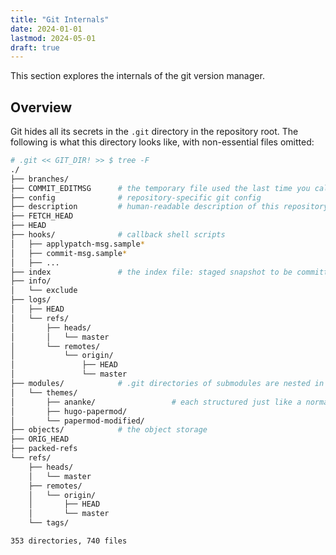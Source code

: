 ```yaml
---
title: "Git Internals"
date: 2024-01-01
lastmod: 2024-05-01
draft: true
---
```


This section explores the internals of the git version manager.

## Overview

Git hides all its secrets in the `.git` directory in the repository root.
The following is what this directory looks like, with non-essential files omitted:

```sh
# .git << GIT_DIR! >> $ tree -F
./
├── branches/
├── COMMIT_EDITMSG      # the temporary file used the last time you call `git commit` without `-m` option
├── config              # repository-specific git config
├── description         # human-readable description of this repository; meant to be edited by repo maintainer.
├── FETCH_HEAD
├── HEAD
├── hooks/              # callback shell scripts
│   ├── applypatch-msg.sample*
│   ├── commit-msg.sample*
│   ├── ...
├── index               # the index file: staged snapshot to be committed
├── info/
│   └── exclude
├── logs/
│   ├── HEAD
│   └── refs/
│       ├── heads/
│       │   └── master
│       └── remotes/
│           └── origin/
│               ├── HEAD
│               └── master
├── modules/            # .git directories of submodules are nested in the root repo's .git dir, instead of residing in the submodule directories
│   └── themes/
│       ├── ananke/                 # each structured just like a normal .git dir
│       ├── hugo-papermod/
│       └── papermod-modified/
├── objects/            # the object storage
├── ORIG_HEAD
├── packed-refs
└── refs/
    ├── heads/
    │   └── master
    ├── remotes/
    │   └── origin/
    │       ├── HEAD
    │       └── master
    └── tags/

353 directories, 740 files

